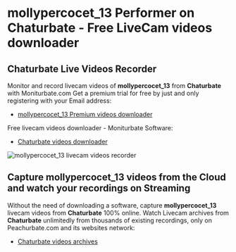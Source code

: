 # mollypercocet_13 Performer on Chaturbate - Free LiveCam videos downloader

## Chaturbate Live Videos Recorder

Monitor and record livecam videos of **mollypercocet_13** from **Chaturbate** with Moniturbate.com
Get a premium trial for free by just and only registering with your Email address:
* [mollypercocet_13 Premium videos downloader](https://moniturbate.com/request-demo-licence-key.html)

Free livecam videos downloader - Moniturbate Software:
* [Chaturbate videos downloader](https://moniturbate.com/moniturbate-download-software.html)

![mollypercocet_13 livecam videos recorder](https://peachurnet.com/templates/moniturbate-software.png)


## Capture mollypercocet_13 videos from the Cloud and watch your recordings on Streaming

Without the need of downloading a software, capture **mollypercocet_13** livecam videos from **Chaturbate** 100% online.
Watch Livecam archives from **Chaturbate** unlimitedly from thousands of existing recordings, only on Peachurbate.com and its websites network:
* [Chaturbate videos archives](https://peachurnet.com/)
